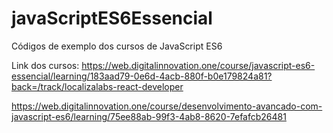 # javaScriptES6Essencial

Códigos de exemplo dos cursos de JavaScript ES6

Link dos cursos:
https://web.digitalinnovation.one/course/javascript-es6-essencial/learning/183aad79-0e6d-4acb-880f-b0e179824a81?back=/track/localizalabs-react-developer

https://web.digitalinnovation.one/course/desenvolvimento-avancado-com-javascript-es6/learning/75ee88ab-99f3-4ab8-8620-7efafcb26481
